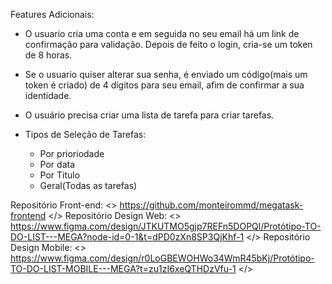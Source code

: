 Features Adicionais:

- O usuario cria uma conta e em seguida no seu email há um link de confirmação para validação. Depois de feito o login, cria-se um token de 8 horas.
  
- Se o usuario quiser alterar sua senha, é enviado um código(mais um token é criado) de 4 dígitos para seu email, afim de confirmar a sua identidade.
  
- O usuário precisa criar uma lista de tarefa para criar tarefas.
  
- Tipos de Seleção de Tarefas:
    - Por prioriodade
    - Por data
    - Por Titulo
    - Geral(Todas as tarefas)


  
Repositório Front-end: <> https://github.com/monteirommd/megatask-frontend </>
Repositório Design Web: <> https://www.figma.com/design/JTKUTMO5gjp7REFn5DOPQl/Protótipo-TO-DO-LIST---MEGA?node-id=0-1&t=dPD0zXn8SP3QjKhf-1 </>
Repositório Design Mobile: <> https://www.figma.com/design/r0LoGBEWOHWo34WmR45bKj/Protótipo-TO-DO-LIST-MOBILE---MEGA?t=zu1zI6xeQTHDzVfu-1 </>
